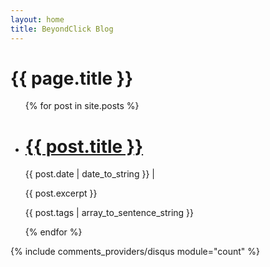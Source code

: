 ```yaml
---
layout: home
title: BeyondClick Blog
---
```

<h1>{{ page.title }}</h1>

<ul class="posts">
  {% for post in site.posts %}
    <li class="post" itemscope itemtype="http://schema.org/Article">
      <h1 itemprop="name"><a href="{{ post.url }}" class="anchor">{{ post.title }}</a></h1>
      <p>
        <span itemprop="datePublished" content="{{ post.date | date: "%Y-%m-%d"}}">{{ post.date | date_to_string }}</span> |
        <a href="{{ site.url }}{{ post.url }}#disqus_thread"></a>
      </p>
      <p itemprop="headline">
        {{ post.excerpt }}
      </p>
      <p class="tags" itemprop="keywords">
        {{ post.tags | array_to_sentence_string }}
      </p>
    </li>
  {% endfor %}
</ul>

{% include comments_providers/disqus module="count" %}
